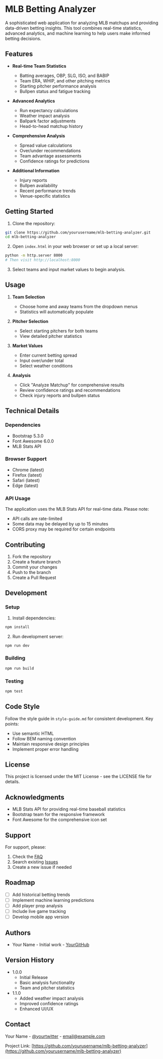 # MLB Betting Analyzer

A sophisticated web application for analyzing MLB matchups and providing data-driven betting insights. This tool combines real-time statistics, advanced analytics, and machine learning to help users make informed betting decisions.

## Features

- **Real-time Team Statistics**
  - Batting averages, OBP, SLG, ISO, and BABIP
  - Team ERA, WHIP, and other pitching metrics
  - Starting pitcher performance analysis
  - Bullpen status and fatigue tracking

- **Advanced Analytics**
  - Run expectancy calculations
  - Weather impact analysis
  - Ballpark factor adjustments
  - Head-to-head matchup history

- **Comprehensive Analysis**
  - Spread value calculations
  - Over/under recommendations
  - Team advantage assessments
  - Confidence ratings for predictions

- **Additional Information**
  - Injury reports
  - Bullpen availability
  - Recent performance trends
  - Venue-specific statistics

## Getting Started

1. Clone the repository:
```bash
git clone https://github.com/yourusername/mlb-betting-analyzer.git
cd mlb-betting-analyzer
```

2. Open `index.html` in your web browser or set up a local server:
```bash
python -m http.server 8000
# Then visit http://localhost:8000
```

3. Select teams and input market values to begin analysis.

## Usage

1. **Team Selection**
   - Choose home and away teams from the dropdown menus
   - Statistics will automatically populate

2. **Pitcher Selection**
   - Select starting pitchers for both teams
   - View detailed pitcher statistics

3. **Market Values**
   - Enter current betting spread
   - Input over/under total
   - Select weather conditions

4. **Analysis**
   - Click "Analyze Matchup" for comprehensive results
   - Review confidence ratings and recommendations
   - Check injury reports and bullpen status

## Technical Details

### Dependencies
- Bootstrap 5.3.0
- Font Awesome 6.0.0
- MLB Stats API

### Browser Support
- Chrome (latest)
- Firefox (latest)
- Safari (latest)
- Edge (latest)

### API Usage
The application uses the MLB Stats API for real-time data. Please note:
- API calls are rate-limited
- Some data may be delayed by up to 15 minutes
- CORS proxy may be required for certain endpoints

## Contributing

1. Fork the repository
2. Create a feature branch
3. Commit your changes
4. Push to the branch
5. Create a Pull Request

## Development

### Setup
1. Install dependencies:
```bash
npm install
```

2. Run development server:
```bash
npm run dev
```

### Building
```bash
npm run build
```

### Testing
```bash
npm test
```

## Code Style

Follow the style guide in `style-guide.md` for consistent development. Key points:
- Use semantic HTML
- Follow BEM naming convention
- Maintain responsive design principles
- Implement proper error handling

## License

This project is licensed under the MIT License - see the LICENSE file for details.

## Acknowledgments

- MLB Stats API for providing real-time baseball statistics
- Bootstrap team for the responsive framework
- Font Awesome for the comprehensive icon set

## Support

For support, please:
1. Check the [FAQ](docs/FAQ.md)
2. Search existing [Issues](https://github.com/yourusername/mlb-betting-analyzer/issues)
3. Create a new issue if needed

## Roadmap

- [ ] Add historical betting trends
- [ ] Implement machine learning predictions
- [ ] Add player prop analysis
- [ ] Include live game tracking
- [ ] Develop mobile app version

## Authors

- Your Name - Initial work - [YourGitHub](https://github.com/yourusername)

## Version History

* 1.0.0
    * Initial Release
    * Basic analysis functionality
    * Team and pitcher statistics
* 1.1.0
    * Added weather impact analysis
    * Improved confidence ratings
    * Enhanced UI/UX

## Contact

Your Name - [@yourtwitter](https://twitter.com/yourtwitter) - email@example.com

Project Link: [https://github.com/yourusername/mlb-betting-analyzer](https://github.com/yourusername/mlb-betting-analyzer)
